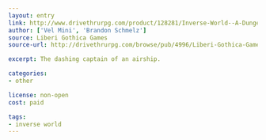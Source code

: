 ```yaml
---
layout: entry
link: http://www.drivethrurpg.com/product/128281/Inverse-World--A-Dungeon-World-Supplement
author: ['Vel Mini', 'Brandon Schmelz']
source: Liberi Gothica Games
source-url: http://drivethrurpg.com/browse/pub/4996/Liberi-Gothica-Games

excerpt: The dashing captain of an airship.

categories:
- other

license: non-open
cost: paid

tags:
- inverse world
---
```

